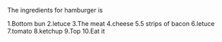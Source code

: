 The ingredients for hamburger is 

1.Bottom bun
2.letuce
3.The meat
4.cheese
5.5 strips of bacon
6.letuce
7.tomato
8.ketchup
9.Top 
10.Eat it
